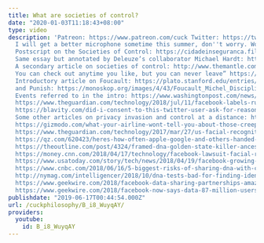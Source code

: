 ```yaml
---
title: What are societies of control?
date: "2020-01-03T11:18:43+08:00"
type: video
description: 'Patreon: https://www.patreon.com/cuck Twitter: https://twitter.com/PhilosophyCuck
  I will get a better microphone sometime this summer, don''t worry. Working on it.
  Postscript on the Societies of Control: https://cidadeinseguranca.files.wordpress.com/2012/02/deleuze_control.pdf
  Same essay but annotated by Deleuze’s collaborator Michael Hardt: https://genius.com/Gilles-deleuze-postscript-on-the-societies-of-control-annotated
  A secondary article on societies of control: http://www.themantle.com/philosophy/living-society-control
  You can check out anytime you like, but you can never leave” https://journals.sagepub.com/doi/abs/10.1177/0018726704042715
  Introductory article on Foucault: https://plato.stanford.edu/entries/foucault/ Discipline
  and Punish: https://monoskop.org/images/4/43/Foucault_Michel_Discipline_and_Punish_The_Birth_of_the_Prison_1977_1995.pdf
  Events referred to in the intro: https://www.washingtonpost.com/news/true-crime/wp/2018/04/27/golden-state-killer-dna-website-gedmatch-was-used-to-identify-joseph-deangelo-as-suspect-police-say/?utm_term=.4aacc10a7f14
  https://www.theguardian.com/technology/2018/jul/11/facebook-labels-russian-users-as-interested-in-treason
  https://blavity.com/did-i-consent-to-this-twitter-user-ask-for-reason-behind-jetblue-facial-recognition-software
  Some other articles on privacy invasion and control at a distance: https://www.forbes.com/sites/kalevleetaru/2018/07/20/facebook-as-the-ultimate-government-surveillance-tool/#70a52582909c
  https://gizmodo.com/what-your-airline-wont-tell-you-about-those-creepy-airp-1834218228
  https://www.theguardian.com/technology/2017/mar/27/us-facial-recognition-database-fbi-drivers-licenses-passports
  https://qz.com/620423/heres-how-often-apple-google-and-others-handed-over-data-when-the-us-government-asked-for-it/
  https://theoutline.com/post/4324/framed-dna-golden-state-killer-ancestry-23andme-private-gene-testing-crime?zd=1&zi=nw6fpch6
  https://money.cnn.com/2018/04/17/technology/facebook-lawsuit-facial-recognition/index.html
  https://www.usatoday.com/story/tech/news/2018/04/19/facebook-growing-use-facial-recognition-raises-privacy-concerns/526937002/
  https://www.cnbc.com/2018/06/16/5-biggest-risks-of-sharing-dna-with-consumer-genetic-testing-companies.html
  http://nymag.com/intelligencer/2018/10/dna-tests-bad-for-finding-identity-great-for-surveillance.html
  https://www.geekwire.com/2018/facebook-data-sharing-partnerships-amazon-microsoft-tech-giants-center-latest-privacy-scandal/
  https://www.geekwire.com/2018/facebook-now-says-data-87-million-users-shared-gop-backed-cambridge-analytica/'
publishdate: "2019-06-17T00:44:54.000Z"
url: /cuckphilosophy/B_i8_WuyqAY/
providers:
  youtube:
    id: B_i8_WuyqAY
---
```


